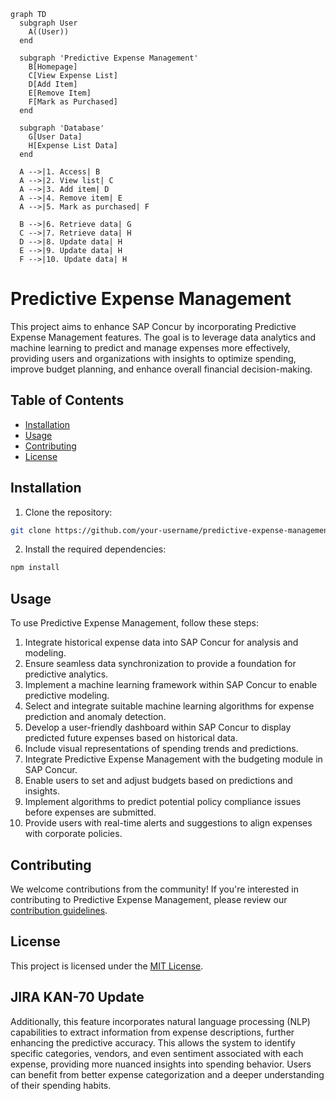 ```mermaid
graph TD
  subgraph User
    A((User))
  end
 
  subgraph 'Predictive Expense Management'
    B[Homepage]
    C[View Expense List]
    D[Add Item]
    E[Remove Item]
    F[Mark as Purchased]
  end
 
  subgraph 'Database'
    G[User Data]
    H[Expense List Data]
  end
 
  A -->|1. Access| B
  A -->|2. View list| C
  A -->|3. Add item| D
  A -->|4. Remove item| E
  A -->|5. Mark as purchased| F
 
  B -->|6. Retrieve data| G
  C -->|7. Retrieve data| H
  D -->|8. Update data| H
  E -->|9. Update data| H
  F -->|10. Update data| H
```
# Predictive Expense Management

This project aims to enhance SAP Concur by incorporating Predictive Expense Management features. The goal is to leverage data analytics and machine learning to predict and manage expenses more effectively, providing users and organizations with insights to optimize spending, improve budget planning, and enhance overall financial decision-making.

## Table of Contents

- [Installation](#installation)
- [Usage](#usage)
- [Contributing](#contributing)
- [License](#license)

## Installation

1. Clone the repository:

```bash
git clone https://github.com/your-username/predictive-expense-management.git
```

2. Install the required dependencies:

```bash
npm install
```

## Usage

To use Predictive Expense Management, follow these steps:

1. Integrate historical expense data into SAP Concur for analysis and modeling.
2. Ensure seamless data synchronization to provide a foundation for predictive analytics.
3. Implement a machine learning framework within SAP Concur to enable predictive modeling.
4. Select and integrate suitable machine learning algorithms for expense prediction and anomaly detection.
5. Develop a user-friendly dashboard within SAP Concur to display predicted future expenses based on historical data.
6. Include visual representations of spending trends and predictions.
7. Integrate Predictive Expense Management with the budgeting module in SAP Concur.
8. Enable users to set and adjust budgets based on predictions and insights.
9. Implement algorithms to predict potential policy compliance issues before expenses are submitted.
10. Provide users with real-time alerts and suggestions to align expenses with corporate policies.

## Contributing

We welcome contributions from the community! If you're interested in contributing to Predictive Expense Management, please review our [contribution guidelines](CONTRIBUTING.md).

## License

This project is licensed under the [MIT License](LICENSE). 
 

## JIRA KAN-70 Update
Additionally, this feature incorporates natural language processing (NLP) capabilities to extract information from expense descriptions, further enhancing the predictive accuracy. This allows the system to identify specific categories, vendors, and even sentiment associated with each expense, providing more nuanced insights into spending behavior. Users can benefit from better expense categorization and a deeper understanding of their spending habits.
